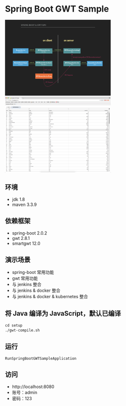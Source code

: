 # Spring Boot GWT Sample

<img src="https://github.com/panxiaoan/spring-boot-gwt-sample/blob/master/docs/media/gwt-rpc.png" width="350" height="250" alt="GWT RPC 与 SpringBoot 交互原理图"/>

<img src="https://github.com/panxiaoan/spring-boot-gwt-sample/blob/master/docs/media/sample.png" width="350" height="250" alt="主页"/>

## 环境
- jdk 1.8
- maven 3.3.9

## 依赖框架
- spring-boot 2.0.2
- gwt 2.8.1
- smartgwt 12.0

## 演示场景
- spring-boot 常用功能
- gwt 常用功能
- 与 jenkins 整合
- 与 jenkins & docker 整合
- 与 jenkins & docker & kubernetes 整合

## 将 Java 编译为 JavaScript，默认已编译
```shell
cd setup
./gwt-compile.sh
```

## 运行
```
RunSpringBootGWTSampleApplication
```

## 访问
- http://localhost:8080
- 账号：admin
- 密码：123
